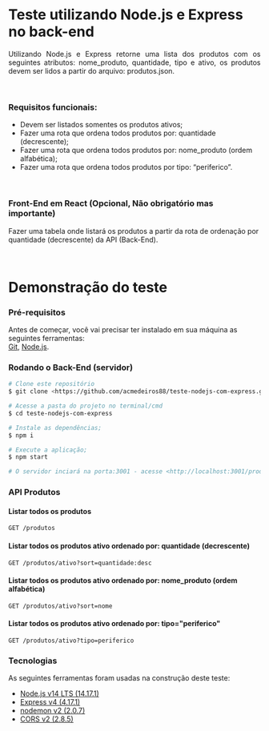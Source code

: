 # Teste utilizando Node.js e Express no back-end

<p align="justify">Utilizando Node.js e Express retorne uma lista dos produtos com os seguintes
atributos: nome_produto, quantidade, tipo e ativo, os produtos devem ser lidos a
partir do arquivo: produtos.json.</p>
<br/>

### Requisitos funcionais:
- Devem ser listados somentes os produtos ativos;
- Fazer uma rota que ordena todos produtos por: quantidade (decrescente);
- Fazer uma rota que ordena todos produtos por: nome_produto (ordem alfabética);
- Fazer uma rota que ordena todos produtos por tipo: “periferico”.
<br/>

### Front-End em React (Opcional, Não obrigatório mas importante)

<p>Fazer uma tabela onde listará os produtos a partir da rota de ordenação por quantidade (decrescente) da API (Back-End).</p>
<br/>

# Demonstração do teste

### Pré-requisitos

Antes de começar, você vai precisar ter instalado em sua máquina as seguintes ferramentas:  
[Git](https://git-scm.com), [Node.js](https://nodejs.org/en/).

### Rodando o Back-End (servidor)

```bash
# Clone este repositório
$ git clone <https://github.com/acmedeiros88/teste-nodejs-com-express.git>

# Acesse a pasta do projeto no terminal/cmd
$ cd teste-nodejs-com-express

# Instale as dependências;
$ npm i

# Execute a aplicação;
$ npm start

# O servidor inciará na porta:3001 - acesse <http://localhost:3001/produtos>  
```

### API Produtos

#### Listar todos os produtos
```
GET /produtos
```

#### Listar todos os produtos ativo ordenado por: quantidade (decrescente)
```
GET /produtos/ativo?sort=quantidade:desc
```

#### Listar todos os produtos ativo ordenado por: nome_produto (ordem alfabética)
```
GET /produtos/ativo?sort=nome
```

#### Listar todos os produtos ativo ordenado por: tipo="periferico"
```
GET /produtos/ativo?tipo=periferico
```

### Tecnologias

As seguintes ferramentas foram usadas na construção deste teste:

- [Node.js v14 LTS (14.17.1)](https://nodejs.org/en/)
- [Express v4 (4.17.1)](https://expressjs.com/)
- [nodemon v2 (2.0.7)](https://npmjs.com/package/nodemon)
- [CORS v2 (2.8.5)](https://expressjs.com/en/resources/middleware/cors.html)
